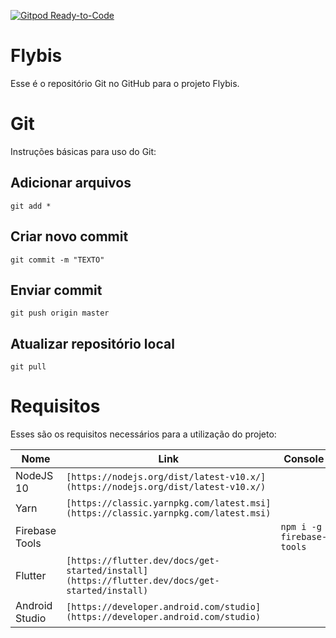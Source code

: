 [![Gitpod Ready-to-Code](https://img.shields.io/badge/Gitpod-Ready--to--Code-blue?logo=gitpod)](https://gitpod.io/#https://github.com/WolfTheZelda/Flybis) 

# Flybis

Esse é o repositório Git no GitHub para o projeto Flybis.

# Git

Instruções básicas para uso do Git:

## Adicionar arquivos

    git add *

## Criar novo commit

    git commit -m "TEXTO"

## Enviar commit

    git push origin master

## Atualizar repositório local

    git pull

# Requisitos

Esses são os requisitos necessários para a utilização do projeto:

|Nome|Link|Console|
|----------------|-------------------------------|-----------------------------|
|NodeJS 10|`[https://nodejs.org/dist/latest-v10.x/](https://nodejs.org/dist/latest-v10.x/)`||
|Yarn|`[https://classic.yarnpkg.com/latest.msi](https://classic.yarnpkg.com/latest.msi)`||
|Firebase Tools||`npm i -g firebase-tools`|
|Flutter|`[https://flutter.dev/docs/get-started/install](https://flutter.dev/docs/get-started/install)`||
|Android Studio|`[https://developer.android.com/studio](https://developer.android.com/studio)`||